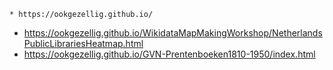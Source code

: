  	* https://ookgezellig.github.io/
  * https://ookgezellig.github.io/WikidataMapMakingWorkshop/NetherlandsPublicLibrariesHeatmap.html
  * https://ookgezellig.github.io/GVN-Prentenboeken1810-1950/index.html
